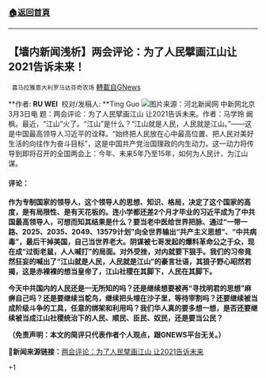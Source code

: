 ###  [:house:返回首頁](https://github.com/ourhimalayas/txt)
---

## 【墙内新闻浅析】两会评论：为了人民擘画江山让2021告诉未来！
` 喜马拉雅意大利罗马达芬奇农场` [轉載自GNews](https://gnews.org/zh-hans/948456/)

**作者: **RU WEI**  校对/发稿人: **Ting Guo
![]()![](https://gnews.org/wp-content/uploads/2021/03/unnamed.png)图片来源：河北新闻网
中新网北京3月3日电 题：两会评论：为了人民擘画江山 让2021告诉未来。作者：马学玲 阚枫。最近，“江山”火了。“江山”是什么？“江山就是人民，人民就是江山。”——这是中国最高领导人习近平的诠释。“始终把人民放在心中最高位置、把人民对美好生活的向往作为奋斗目标”，这是中国共产党治国理政的内生动力。这一动力将传导到即将召开的全国两会上：今年、未来5年乃至15年，如何为人民计，为江山谋。

#### 评论：

**作为专制国家的领导人，这个领导人的思想、知识、格局，决定了这个国家的高度，是有局限性、是有天花板的。连小学都还差2个月才毕业的习近平成为了中共国最高领导人，可想而知其结果是什么？要当老中医给世界把脉、通过“一带一路、2025、2035、2049、13579计划”向全世界输出“共产主义思想”、“中共病毒”，最后干掉美国，自己当世界老大。阴谋被七哥发起的爆料革命公之于众，现在成“过街老鼠，人人喊打”的局面。对外受挫，对内就要下狠手。我们的习帝竟然狂妄的喊出了“江山就是人民，人民就是江山”的豪言壮语，其狼子野心昭然若揭，这是赤裸裸的想当皇帝了，江山社稷在其脚下，人民在其脚下。**

**今天中共国内的人民还是一无所知的吗？还是继续想要被再“寻找明君的思想”麻痹自己吗？还是要继续当鸵鸟，继续把头埋在沙子里，等待宰割吗？还要继续被当成阶级斗争的工具，任意的绑架和利用吗？我们华人真的要多想一想，是否还要继续被当成江山社稷统治下的人民、顺民、臣民、奴民，还是要当公民？**

**（免责声明：本文的简评只代表作者个人观点，跟GNEWS平台无关。）**

**🔗新闻来源链接：**[两会评论：为了人民擘画江山 让2021告诉未来](http://www.chinanews.com/gn/2021/03-03/9423030.shtml)

+1
